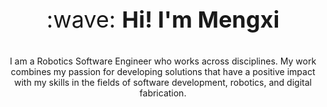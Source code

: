 
<p align = "center" style="font-size:36px;">:wave: <strong>Hi! I'm Mengxi</strong> </p> 
<p align = "center">I am a Robotics Software Engineer who works across disciplines. My work combines my passion for developing solutions that have a positive impact with my skills in the fields of software development, robotics, and digital fabrication.</p>




